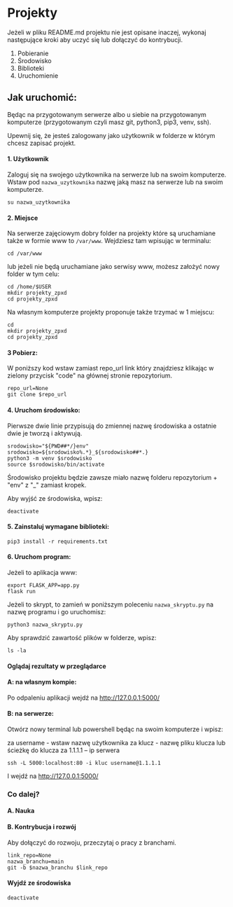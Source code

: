 # Projekty

Jeżeli w pliku README.md projektu nie jest opisane inaczej, wykonaj następujące kroki aby uczyć się lub dołączyć do kontrybucji.

1. Pobieranie
2. Środowisko
3. Biblioteki
4. Uruchomienie
 
## Jak uruchomić:

Będąc na przygotowanym serwerze albo u siebie na przygotowanym komputerze (przygotowanym czyli masz git, python3, pip3, venv, ssh).

Upewnij się, że jesteś zalogowany jako użytkownik w folderze w którym chcesz zapisać projekt. 

#### 1. Użytkownik

Zaloguj się na swojego użytkownika na serwerze lub na swoim komputerze. Wstaw pod `nazwa_uzytkownika` nazwę jaką masz na serwerze lub na swoim komputerze.
```
su nazwa_uzytkownika
```

#### 2. Miejsce

Na serwerze zajęciowym dobry folder na projekty które są uruchamiane także w formie www to `/var/www`. Wejdziesz tam wpisując w terminalu:
```
cd /var/www
``` 
lub jeżeli nie będą uruchamiane jako serwisy www, możesz założyć nowy folder w tym celu:
```
cd /home/$USER
mkdir projekty_zpxd
cd projekty_zpxd
```

Na własnym komputerze projekty proponuje także trzymać w 1 miejscu:
```
cd
mkdir projekty_zpxd
cd projekty_zpxd
```

#### 3 Pobierz:

W poniższy kod wstaw zamiast repo_url link który znajdziesz klikając w zielony przycisk "code" na głównej stronie repozytorium.
```
repo_url=None
git clone $repo_url
```

#### 4. Uruchom środowisko:

Pierwsze dwie linie przypisują do zmiennej nazwę środowiska a ostatnie dwie je tworzą i aktywują.

```
srodowisko="${PWD##*/}env"
srodowisko=${srodowisko%.*}_${srodowisko##*.}
python3 -m venv $srodowisko
source $srodowisko/bin/activate
```

Środowisko projektu będzie zawsze miało nazwę folderu repozytorium + "env" z "_" zamiast kropek.

Aby wyjść ze środowiska, wpisz:
```
deactivate
```

#### 5. Zainstaluj wymagane biblioteki:
```
pip3 install -r requirements.txt
```

#### 6. Uruchom program:

Jeżeli to aplikacja www:
```
export FLASK_APP=app.py
flask run
```
Jeżeli to skrypt, to zamień w poniższym poleceniu `nazwa_skryptu.py` na nazwę programu i go uruchomisz:
```
python3 nazwa_skryptu.py
```
Aby sprawdzić zawartość plików w folderze, wpisz:
```
ls -la
```

#### Oglądaj rezultaty w przeglądarce

#### A: na własnym kompie:

Po odpaleniu aplikacji wejdź na http://127.0.0.1:5000/

#### B: na serwerze:

Otwórz nowy terminal lub powershell będąc na swoim komputerze i wpisz:

za username -  wstaw nazwę użytkownika
za klucz - nazwę pliku klucza lub ścieżkę do klucza
za 1.1.1.1 – ip serwera
```
ssh -L 5000:localhost:80 -i kluc username@1.1.1.1
```

I wejdź na http://127.0.0.1:5000/

### Co dalej?

#### A. Nauka


#### B. Kontrybucja i rozwój

Aby dołączyć do rozwoju, przeczytaj o pracy z branchami.

```
link_repo=None
nazwa_branchu=main
git -b $nazwa_branchu $link_repo
```



#### Wyjdź ze środowiska
```
deactivate
```
